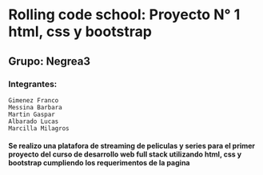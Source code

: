 # Rolling code school: Proyecto N° 1 html, css y bootstrap
## Grupo: Negrea3
### Integrantes: 
    Gimenez Franco 
    Messina Barbara
    Martin Gaspar
    Albarado Lucas
    Marcilla Milagros 

#### Se realizo una platafora de streaming de peliculas y series para el primer proyecto del curso de desarrollo web full stack utilizando html, css y bootstrap cumpliendo los requerimentos de la pagina 
